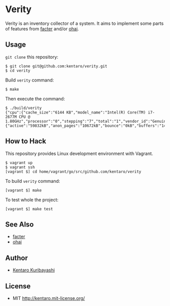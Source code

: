 # Verity

Verity is an inventory collector of a system. It aims to implement some parts of features from [facter](https://github.com/puppetlabs/facter) and/or [ohai](https://github.com/opscode/ohai).

## Usage

`git clone` this repository:

```
$ git clone git@github.com:kentaro/verity.git
$ cd verity
```

Build `verity` command:

```
$ make
```

Then execute the command:

```
$ ./build/verity
{"cpu":{"cache_size":"6144 KB","model_name":"Intel(R) Core(TM) i7-2677M CPU @ 1.80GHz","processor":"0","stepping":"7","total":"1","vendor_id":"GenuineIntel"},"hostname":"localhost.localdomain","memory":{"active":"59832kB","anon_pages":"10672kB","bounce":"0kB","buffers":"14156kB","cached":"81084kB","commit_limit":"2856252kB","committed_as":"331420kB","dirty":"4kB","free":"316972kB","inactive":"46080kB","mapped":"7740kB","nfs_unstable":"0kB","page_tables":"1912kB","slab":"33700kB","slab_reclaimable":"13348kB","slab_unreclaim":"20352kB","swap_cached":"0kB","swap_free":"2621432kB","swap_total":"2621432kB","total":"469644kB","vmalloc_chunk":"34359711736kB","vmalloc_total":"34359738367kB","vmalloc_used":"20736kB","writeback":"0kB"}}
```

## How to Hack

This repository provides Linux development environment with Vagrant.

```
$ vagrant up
$ vagrant ssh
[vagrant $] cd home/vagrant/go/src/github.com/kentaro/verity
```

To build `verity` command:

```
[vagrant $] make
```

To test whole the project:

```
[vagrant $] make test
```

## See Also

  * [facter](https://github.com/puppetlabs/facter)
  * [ohai](https://github.com/opscode/ohai)

## Author

  * [Kentaro Kuribayashi](http://kentarok.org/)

## License

  * MIT http://kentaro.mit-license.org/
